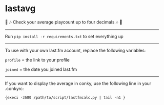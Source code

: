 # lastavg

:musical_note: :notes:
Check your average playcount up to four decimals :notes: :musical_note:

---

Run `pip install -r requirements.txt` to set everything up

---

To use with your own last.fm account, replace the following variables:

`profile` = the link to your profile

`joined` = the date you joined last.fm

---

If you want to display the average in conky, use the following line in your .conkyrc:

`{execi -3600 /path/to/script/lastfmcalc.py | tail -n1 }`
